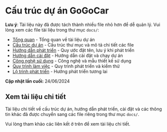 # Cấu trúc dự án GoGoCar

**Lưu ý**: Tài liệu này đã được tách thành nhiều file nhỏ hơn để dễ quản lý. Vui lòng xem các file tài liệu trong thư mục `docs/`:

- [Tổng quan](./docs/README.md) - Tổng quan về tài liệu dự án
- [Cấu trúc dự án](./docs/project-structure.md) - Cấu trúc thư mục và mô tả chi tiết các file
- [Hướng dẫn phát triển](./docs/development-guide.md) - Quy ước đặt tên, lưu ý khi phát triển
- [Hướng dẫn cài đặt](./docs/installation.md) - Hướng dẫn cài đặt và chạy dự án
- [Công nghệ sử dụng](./docs/technologies.md) - Công nghệ và mẫu thiết kế sử dụng
- [Quy trình làm việc](./docs/workflow.md) - Quy trình phát triển và kiểm thử
- [Lộ trình phát triển](./docs/roadmap.md) - Hướng phát triển tương lai

**Cập nhật lần cuối:** 24/06/2024

## Xem tài liệu chi tiết

Tài liệu chi tiết về cấu trúc dự án, hướng dẫn phát triển, cài đặt và các thông tin khác đã được chuyển sang các file riêng trong thư mục `docs/`.

Vui lòng tham khảo các liên kết ở trên để xem tài liệu chi tiết.
